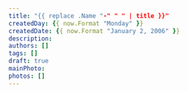 ```yaml
---
title: "{{ replace .Name "-" " " | title }}"
createdDay: {{ now.Format "Monday" }}
createdDate: {{ now.Format "January 2, 2006" }}
description: 
authors: []
tags: []
draft: true
mainPhoto: 
photos: []
---
```

